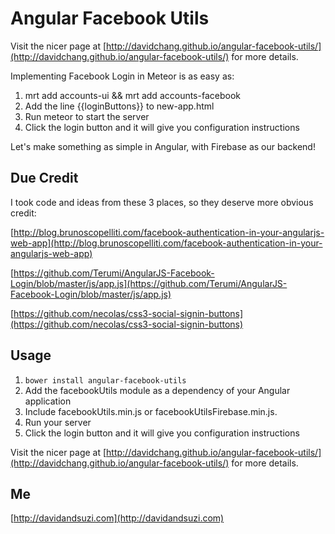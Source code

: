 Angular Facebook Utils
===================

Visit the nicer page at [http://davidchang.github.io/angular-facebook-utils/](http://davidchang.github.io/angular-facebook-utils/) for more details.

Implementing Facebook Login in Meteor is as easy as:

1. mrt add accounts-ui && mrt add accounts-facebook
2. Add the line {{loginButtons}} to new-app.html
3. Run meteor to start the server
4. Click the login button and it will give you configuration instructions


Let's make something as simple in Angular, with Firebase as our backend!

Due Credit
----------

I took code and ideas from these 3 places, so they deserve more obvious credit:

[http://blog.brunoscopelliti.com/facebook-authentication-in-your-angularjs-web-app](http://blog.brunoscopelliti.com/facebook-authentication-in-your-angularjs-web-app)

[https://github.com/Terumi/AngularJS-Facebook-Login/blob/master/js/app.js](https://github.com/Terumi/AngularJS-Facebook-Login/blob/master/js/app.js)

[https://github.com/necolas/css3-social-signin-buttons](https://github.com/necolas/css3-social-signin-buttons)

Usage
-----

1. ``bower install angular-facebook-utils``
2. Add the facebookUtils module as a dependency of your Angular application
3. Include facebookUtils.min.js or facebookUtilsFirebase.min.js.
4. Run your server
5. Click the login button and it will give you configuration instructions

Visit the nicer page at [http://davidchang.github.io/angular-facebook-utils/](http://davidchang.github.io/angular-facebook-utils/) for more details.

Me
--
[http://davidandsuzi.com](http://davidandsuzi.com)
